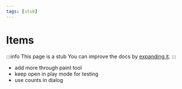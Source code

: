 ```yaml
---
tags: [stub]
---
```


# Items

:::info This page is a stub
You can improve the docs by [expanding it](../../contributing).
:::

- add more through paint tool
- keep open in play mode for testing
- use counts in dialog